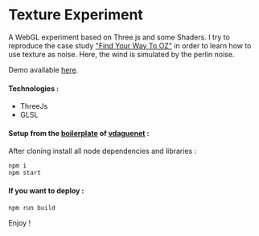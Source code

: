 # Texture Experiment
A WebGL experiment based on Three.js and some Shaders. I try to reproduce the case study ["Find Your Way To OZ"](http://www.html5rocks.com/en/tutorials/casestudies/oz/?redirect_from_locale=fr) in order to learn how to use texture as noise. Here, the wind is simulated by the perlin noise.

Demo available [here](http://mathis-biabiany.fr/webgl/texturenoise/).

#### Technologies :
* ThreeJs
* GLSL

#### Setup from the [boilerplate](https://github.com/vdaguenet/threejs-starter-kit) of [vdaguenet](https://github.com/vdaguenet)  :
After cloning install all node dependencies and libraries :  
```shell
npm i
npm start
```

#### If you want to deploy  :
```shell
npm run build
```

Enjoy !
